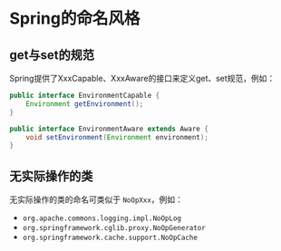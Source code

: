 # Spring的命名风格
## get与set的规范
Spring提供了XxxCapable、XxxAware的接口来定义get、set规范，例如：
```java
public interface EnvironmentCapable {
    Environment getEnvironment();
}

public interface EnvironmentAware extends Aware {
	void setEnvironment(Environment environment);
}
```

## 无实际操作的类
无实际操作的类的命名可类似于 `NoOpXxx`，例如： 
* `org.apache.commons.logging.impl.NoOpLog`
* `org.springframework.cglib.proxy.NoOpGenerator`
* `org.springframework.cache.support.NoOpCache`